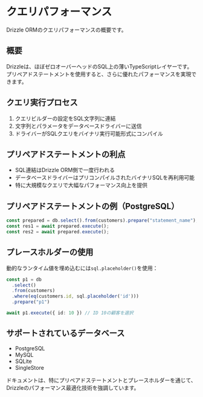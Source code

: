 # クエリパフォーマンス

Drizzle ORMのクエリパフォーマンスの概要です。

## 概要

Drizzleは、ほぼゼロオーバーヘッドのSQL上の薄いTypeScriptレイヤーです。プリペアドステートメントを使用すると、さらに優れたパフォーマンスを実現できます。

## クエリ実行プロセス

1. クエリビルダーの設定をSQL文字列に連結
2. 文字列とパラメータをデータベースドライバーに送信
3. ドライバーがSQLクエリをバイナリ実行可能形式にコンパイル

## プリペアドステートメントの利点

- SQL連結はDrizzle ORM側で一度行われる
- データベースドライバーはプリコンパイルされたバイナリSQLを再利用可能
- 特に大規模なクエリで大幅なパフォーマンス向上を提供

## プリペアドステートメントの例（PostgreSQL）

```typescript
const prepared = db.select().from(customers).prepare("statement_name");
const res1 = await prepared.execute();
const res2 = await prepared.execute();
```

## プレースホルダーの使用

動的なランタイム値を埋め込むには`sql.placeholder()`を使用：

```typescript
const p1 = db
  .select()
  .from(customers)
  .where(eq(customers.id, sql.placeholder('id')))
  .prepare("p1")

await p1.execute({ id: 10 }) // ID 10の顧客を選択
```

## サポートされているデータベース

- PostgreSQL
- MySQL
- SQLite
- SingleStore

ドキュメントは、特にプリペアドステートメントとプレースホルダーを通じて、Drizzleのパフォーマンス最適化技術を強調しています。
